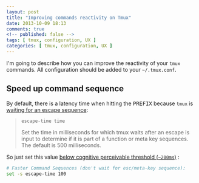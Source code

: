 ```yaml
---
layout: post
title: "Improving commands reactivity on Tmux"
date: 2013-10-09 18:13
comments: true
<!-- published: false -->
tags: [ tmux, configuration, UX ]
categories: [ tmux, configuration, UX ]
---
```


I'm going to describe how you can improve the reactivity of your `tmux` commands. All configuration should be added to your `~/.tmux.conf`.
<!--more-->
## Speed up command sequence

By default, there is a latency time when hitting the <kbd>PREFIX</kbd> because `tmux` is [waiting for an escape sequence](http://mutelight.org/practical-tmux):

> `escape-time time`
>
> Set the time in milliseconds for which tmux waits after an escape is
> input to determine if it is part of a function or meta key sequences.
> The default is 500 milliseconds.

So just set this value [below cognitive perceivable threshold (`~200ms`)](http://stackoverflow.com/questions/536300/what-is-the-shortest-perceivable-application-response-delay) :
```bash
# Faster Command Sequences (don't wait for esc/meta-key sequence): 
set -s escape-time 100
```

